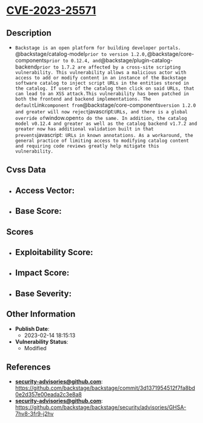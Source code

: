 
# [CVE-2023-25571](https://cve.mitre.org/cgi-bin/cvename.cgi?name=CVE-2023-25571)

## Description

- `Backstage is an open platform for building developer portals. `@backstage/catalog-model` prior to version 1.2.0, `@backstage/core-components` prior to 0.12.4, and `@backstage/plugin-catalog-backend` prior to 1.7.2 are affected by a cross-site scripting vulnerability. This vulnerability allows a malicious actor with access to add or modify content in an instance of the Backstage software catalog to inject script URLs in the entities stored in the catalog. If users of the catalog then click on said URLs, that can lead to an XSS attack.This vulnerability has been patched in both the frontend and backend implementations. The default `Link` component from `@backstage/core-components` version 1.2.0 and greater will now reject `javascript:` URLs, and there is a global override of `window.open` to do the same. In addition, the catalog model v0.12.4 and greater as well as the catalog backend v1.7.2 and greater now has additional validation built in that prevents `javascript:` URLs in known annotations. As a workaround, the general practice of limiting access to modifying catalog content and requiring code reviews greatly help mitigate this vulnerability.`

## Cvss Data

- **Access Vector**:
  - 
- **Base Score**:
  - 

## Scores

- **Exploitability Score**:
  - 
- **Impact Score**:
  - 
- **Base Severity**:
  - 

## Other Information

- **Publish Date**:
  - 2023-02-14 18:15:13
- **Vulnerability Status**:
  - Modified

## References

- **security-advisories@github.com**: https://github.com/backstage/backstage/commit/3d1371954512f7fa8bd0e2d357e00eada2c3e8a8
- **security-advisories@github.com**: https://github.com/backstage/backstage/security/advisories/GHSA-7hv8-3fr9-j2hv
